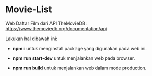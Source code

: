 # Movie-List

Web Daftar Film dari API TheMovieDB : https://www.themoviedb.org/documentation/api

Lakukan hal dibawah ini:

- **npm i** untuk menginstall package yang digunakan pada web ini.

- **npm run start-dev** untuk menjalankan web pada browser.

- **npm run build** untuk menjalankan web dalam mode production.

